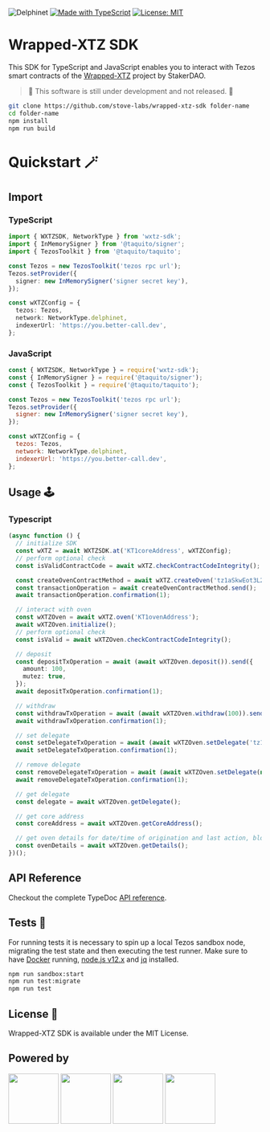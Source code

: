 ![Delphinet](https://github.com/stove-labs/wrapped-xtz-sdk/workflows/Delphinet/badge.svg)
[![Made with TypeScript](https://img.shields.io/badge/made_with-TypeScript-blue.svg)](https://www.typescriptlang.org)
[![License: MIT](https://img.shields.io/badge/License-MIT-yellow.svg)](https://opensource.org/licenses/MIT)
# Wrapped-XTZ SDK

This SDK for TypeScript and JavaScript enables you to interact with Tezos smart contracts of the [Wrapped-XTZ](https://github.com/stakerdao/wrapped-xtz) project by StakerDAO.

> 🚧 This software is still under development and not released. 🚧

```sh
git clone https://github.com/stove-labs/wrapped-xtz-sdk folder-name
cd folder-name
npm install
npm run build
```
# Quickstart 🪄
## Import
### TypeScript

<!-- embedme examples/typescript/example.ts#L1-L14 -->
```ts
import { WXTZSDK, NetworkType } from 'wxtz-sdk';
import { InMemorySigner } from '@taquito/signer';
import { TezosToolkit } from '@taquito/taquito';

const Tezos = new TezosToolkit('tezos rpc url');
Tezos.setProvider({
  signer: new InMemorySigner('signer secret key'),
});

const wXTZConfig = {
  tezos: Tezos,
  network: NetworkType.delphinet,
  indexerUrl: 'https://you.better-call.dev',
};
```

### JavaScript

<!-- embedme examples/typescript/example.js#L1-L14 -->
```js
const { WXTZSDK, NetworkType } = require('wxtz-sdk');
const { InMemorySigner } = require('@taquito/signer');
const { TezosToolkit } = require('@taquito/taquito');

const Tezos = new TezosToolkit('tezos rpc url');
Tezos.setProvider({
  signer: new InMemorySigner('signer secret key'),
});

const wXTZConfig = {
  tezos: Tezos,
  network: NetworkType.delphinet,
  indexerUrl: 'https://you.better-call.dev',
};
```

## Usage 🕹
### Typescript

<!-- embedme examples/typescript/example.ts#L16-L59 -->
```ts
(async function () {
  // initialize SDK
  const wXTZ = await WXTZSDK.at('KT1coreAddress', wXTZConfig);
  // perform optional check
  const isValidContractCode = await wXTZ.checkContractCodeIntegrity();

  const createOvenContractMethod = await wXTZ.createOven('tz1aSkwEot3L2kmUvcoxzjMomb9mvBNuzFK6');
  const transactionOperation = await createOvenContractMethod.send();
  await transactionOperation.confirmation(1);

  // interact with oven
  const wXTZOven = await wXTZ.oven('KT1ovenAddress');
  await wXTZOven.initialize();
  // perform optional check
  const isValid = await wXTZOven.checkContractCodeIntegrity();

  // deposit
  const depositTxOperation = await (await wXTZOven.deposit()).send({
    amount: 100,
    mutez: true,
  });
  await depositTxOperation.confirmation(1);

  // withdraw
  const withdrawTxOperation = await (await wXTZOven.withdraw(100)).send();
  await withdrawTxOperation.confirmation(1);

  // set delegate
  const setDelegateTxOperation = await (await wXTZOven.setDelegate('tz1...')).send();
  await setDelegateTxOperation.confirmation(1);

  // remove delegate
  const removeDelegateTxOperation = await (await wXTZOven.setDelegate(null)).send();
  await removeDelegateTxOperation.confirmation(1);

  // get delegate
  const delegate = await wXTZOven.getDelegate();

  // get core address
  const coreAddress = await wXTZOven.getCoreAddress();

  // get oven details for date/time of origination and last action, block height of origination
  const ovenDetails = await wXTZOven.getDetails();
})();
```
## API Reference

Checkout the complete TypeDoc [API reference](https://stove-labs.github.io/wrapped-xtz-sdk).
## Tests 🧪

For running tests it is necessary to spin up a local Tezos sandbox node, migrating the test state and then executing the test runner. 
Make sure to have [Docker](https://www.docker.com) running, [node.js v12.x](https://nodejs.org) and [jq](https://stedolan.github.io/jq/) installed.

```sh
npm run sandbox:start
npm run test:migrate
npm run test
```
## License 📃

Wrapped-XTZ SDK is available under the MIT License.

## Powered by

<div float="left">
  <img src="https://ligolang.org/img/logo.svg" width="100" />
  <img src="https://stove-labs.com/logo_transparent.png" width="100" />
  <img src="https://upload.wikimedia.org/wikipedia/commons/6/6a/JavaScript-logo.png" width="100" /> 
  <img src="https://raw.githubusercontent.com/remojansen/logo.ts/master/ts.png" width="100" /> 
</div>
<br/>
